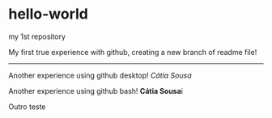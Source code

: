 # hello-world
my 1st repository

My first true experience with github, creating a new branch of readme file!

--------------

Another experience using github desktop! *Cátia Sousa*

Another experience using github bash! **Cátia Sousa**i

Outro teste

